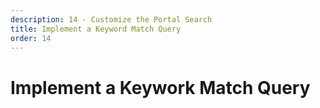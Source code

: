 ```yaml
---
description: 14 - Customize the Portal Search
title: Implement a Keyword Match Query
order: 14
---
```


# Implement a Keywork Match Query
<!-- 
<div class="ahead">
<h4>Exercise Goals</h4>
	<ul>
		<li>Create a Liferay Module project using the service template</li>
		<li>Extend the BaseIndexerPostProcessor</li>
		<li>Set component properties</li>
		<li>Override the postProcessSearchQuery() method</li>
		<li>Deploy and test</li>
	</ul>
</div>

## Create a Liferay Module Project

**Option 1: Use the Command Line Blade tools**

1. **Open** the _Command Line_ shell in your Liferay Workspace `modules` folder.
1. **Run** the command:
```bash
blade create -t service -p com.liferay.training.search -s com.liferay.portal.kernel.search.IndexerPostProcessor -c BoostingIndexerPostProcessor indexer-post-processor
```
1. **Run** Gradle refresh on the IDE.
	
**Option 2: Use Developer Studio Wizard**

1. **Launch** the *Liferay Module Project* wizard in Developer Studio.
1. **Use** the following information for the first step:
	* __Project Name__:  "indexer-post-processor"
	* __Build Type__: Gradle
	* __Liferay Version__: 7.2
	* __Project Template__: service
1. **Click** *Next* and use the following information in the second step:
	* __Component Class Name__: "BoostingIndexerPostProcessor"
	* __Package Name__: "com.liferay.training.search"
	* __Service Name__: "com.liferay.portal.kernel.search.IndexerPostProcessor"
1. **Click** *Finish* to close the wizard.

## Extend the BaseIndexerPostProcessor

Our generated class declaration implements the `IndexerPostProcessor` interface. Implementing that directly would require a lot of boilerplate code in the class. We'll change the class declaration so that it extends the `BaseIndexerPostProcessor`. That way, we only need to implement the methods we need.

1. **Open** the class `com.liferay.training.search.BoostingIndexerPostProcessor`.
1. **Change** the class declaration as follows:

```java
public class BoostingIndexerPostProcessor extends BaseIndexerPostProcessor
```

## Set Component Properties

We have to configure the component properties with the property `indexer.class.name`, which defines what model types the processor should handle. We'll configure it only to apply to Journal Articles: 

1. **Open** the class `com.liferay.training.search.BoostingIndexerPostProcessor`.
1. **Implement** the `@Component` annotation:

```java
@Component(
	immediate = true,
	property = {
		"indexer.class.name=com.liferay.journal.model.JournalArticle",
	},
	service = IndexerPostProcessor.class
)
```

## Override the `postProcessSearchQuery()` Method

1. **Open** the class `com.liferay.training.search.BoostingIndexerPostProcessor`.
1. **Right-click** somewhere on the class code.
1. **Select** *Source -> Override/Implement Methods*.
1. **Select** the `postProcessSearchQuery()` method.
1. **Implement** the method as follows:
```java
@Override
public void postProcessSearchQuery(
	BooleanQuery searchQuery, BooleanFilter booleanFilter,
	SearchContext searchContext)
	throws Exception {

	String keywords = searchContext.getKeywords();

	System.out.println("Keywords: " + keywords);

	// If keywords entered by the user contain word "spec", 
	// boost contents having a tag "specification".

	if (Validator.isNotNull(keywords)) {

		String[] searchTerms = keywords.toLowerCase().split(" ");

		for (String s : searchTerms) {
			if (s.equals("spec")) {
				TermQuery termQuery = new TermQueryImpl(
					Field.ASSET_TAG_NAMES, "specification");
				termQuery.setBoost(100);
				searchQuery.add(termQuery, BooleanClauseOccur.SHOULD);

			}
		}
	}
}
```
1. **Resolve** missing imports.

> Choose `com.liferay.portal.kernel.search.Field` and `com.liferay.portal.kernel.util.Validator` when prompted for the right import.

## Final Code Review

1. **Check** that the `BoostingIndexerPostProcessor` class looks like this:

```java

package com.liferay.training.search;

import com.liferay.portal.kernel.search.BaseIndexerPostProcessor;
import com.liferay.portal.kernel.search.BooleanClauseOccur;
import com.liferay.portal.kernel.search.BooleanQuery;
import com.liferay.portal.kernel.search.Field;
import com.liferay.portal.kernel.search.IndexerPostProcessor;
import com.liferay.portal.kernel.search.SearchContext;
import com.liferay.portal.kernel.search.TermQuery;
import com.liferay.portal.kernel.search.filter.BooleanFilter;
import com.liferay.portal.kernel.search.generic.TermQueryImpl;
import com.liferay.portal.kernel.util.Validator;

import org.osgi.service.component.annotations.Component;

/**
 * @author liferay
 */
@Component(
	immediate = true, 
	property = {
		"indexer.class.name=com.liferay.journal.model.JournalArticle"
	}, 
	service = IndexerPostProcessor.class
)
public class BoostingIndexerPostProcessor extends BaseIndexerPostProcessor {

	@Override
	public void postProcessSearchQuery(
		BooleanQuery searchQuery, BooleanFilter booleanFilter,
		SearchContext searchContext)
		throws Exception {

		String keywords = searchContext.getKeywords();

		System.out.println("Keywords: " + keywords);

		// If keywords entered by the user contain word "spec", 
		// boost contents having a tag "specification".

		if (Validator.isNotNull(keywords)) {

			String[] searchTerms = keywords.toLowerCase().split(" ");

			for (String s : searchTerms) {
				if (s.equals("spec")) {
					TermQuery termQuery = new TermQueryImpl(
						Field.ASSET_TAG_NAMES, "specification");
					termQuery.setBoost(100);
					searchQuery.add(termQuery, BooleanClauseOccur.SHOULD);

				}
			}
		}
	}
}
```

## Deploy and Test

For testing, we need to create two test pieces of content. 

1. **Create** the first piece of web content with the following information:
	* __Title__: "Official Fox"
	* __Content__:
	```
	The quick brown fox jumps over the lazy dog
	```
1. **Tag** the content with the word "specification".
1. **Create** the second test web content with the following information:
	* __Title__: "Regular Fox"
	* __Content__:
	```
	The quick brown fox jumps over the lazy dog. The quick brown fox jumps over the lazy dog. The quick brown fox jumps over the lazy dog. The quick brown fox jumps over the lazy dog.
	```
	> This content has more occurrences of "fox" and should appear first on the results list.
1. **Open** the portal home page.
1. **Search** for "fox" using the search bar. 
	* The "Regular Fox" should appear first on the list because it has more occurrences of "fox":
	<img src="../images/fox.png" style="max-height:12%;" />
1. **Search** for "fox spec" using the search bar. 
	* The "Official Fox" should appear first on the list because of our customization:
	<img src="../images/fox-spec.png" style="max-height:18%;" />

## Takeaways

We've demonstrated how to extend the querying functionality of the Liferay search framework. In the same way, IndexexPostProcessors can be used to intercept content indexing, for example, to enrich the index document data. Using these techniques, you should be able to customize the search for any of the built-in Liferay entities. In addition, developers should be able to use this same technique to extend the search functionality of custom applications as well. -->
